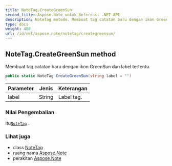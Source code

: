 ```yaml
---
title: NoteTag.CreateGreenSun
second_title: Aspose.Note untuk Referensi .NET API
description: NoteTag metode. Membuat tag catatan baru dengan ikon GreenSun dan label tertentu.
type: docs
weight: 480
url: /id/net/aspose.note/notetag/creategreensun/
---
```

## NoteTag.CreateGreenSun method

Membuat tag catatan baru dengan ikon GreenSun dan label tertentu.

```csharp
public static NoteTag CreateGreenSun(string label = "")
```

| Parameter | Jenis | Keterangan |
| --- | --- | --- |
| label | String | Label tag. |

### Nilai Pengembalian

Itu[`NoteTag`](../) .

### Lihat juga

* class [NoteTag](../)
* ruang nama [Aspose.Note](../../notetag/)
* perakitan [Aspose.Note](../../../)



